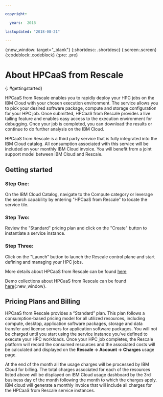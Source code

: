 ```yaml
---

copyright:

  years:  2018

lastupdated: "2018-08-21"

---
```



{:new_window: target="_blank"}
{:shortdesc: .shortdesc}
{:screen:.screen}
{:codeblock:.codeblock}
{:pre: .pre}

# About HPCaaS from Rescale
{: #gettingstarted}

HPCaaS from Rescale enables you to rapidly deploy your HPC jobs on the IBM Cloud with your chosen execution environment. The service allows you to pick your desired software package, compute and storage configuration for your HPC job. Once submitted, HPCaaS from Rescale provides a live tailing feature and enables easy access to the execution environment for debugging. Once your job is completed, you can download the results or continue to do further analysis on the IBM Cloud.

HPCaaS from Rescale is a third party service that is fully integrated into the IBM Cloud catalog. All consumption associated with this service will be included on your monthly IBM Cloud invoice. You will benefit from a joint support model between IBM Cloud and Rescale.

## Getting started

### Step One:
On the IBM Cloud Catalog, navigate to the Compute category or leverage the search capability by entering "HPCaaS from Rescale" to locate the service tile.

### Step Two:
Review the "Standard" pricing plan and click on the "Create" button to instantiate a service instance.

### Step Three:
Click on the "Launch" button to launch the Rescale control plane and start defining and managing your HPC jobs.

More details about HPCaaS from Rescale can be found [here](https://resources.rescale.com/documentation)

Demo collections about HPCaaS from Rescale can be found [here](https://www.ibm.com/demos/collection/HPCaaS-From-Rescale/){:new_window}.

## Pricing Plans and Billing
 
HPCaaS from Rescale provides a “Standard” plan. This plan follows a consumption-based pricing model for all utilized resources, including compute, desktop, application software packages, storage and data transfer and license servers for application software packages. You will not be charged until you start using the service instance you've defined to  execute your HPC workloads. Once your HPC job completes, the Rescale platform will record the consumed resources and the associated costs will be calculated and displayed on the **Rescale -> Account -> Charges** usage page.
 
At the end of the month all the usage charges will be processed by IBM Cloud for billing. The total charges associated for each of the resources listed above will be displayed on IBM Cloud usage dashboard by the 3rd business day of the month following the month to which the charges apply. IBM cloud will generate a monthly invoice that will include all charges for the HPCaaS from Rescale service instances.
